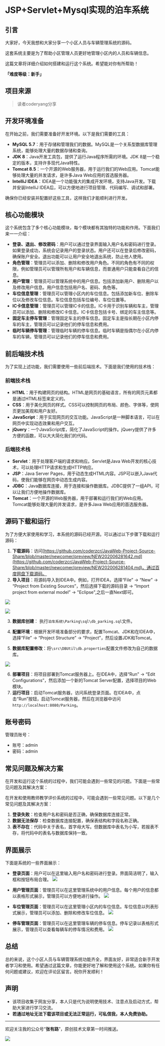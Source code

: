 # JSP+Servlet+Mysql实现的泊车系统

## 引言

大家好，今天我想和大家分享一个小区人员与车辆管理系统的源码。

这套系统主要是为了帮助小区管理人员更好地管理小区内的人员和车辆信息。

这篇文章将详细介绍如何搭建和运行这个系统。希望能对你有所帮助！

**「难度等级：新手」**
## 项目来源

> 读者coderyang分享
## 开发环境准备

在开始之前，我们需要准备好开发环境。以下是我们需要的工具：

- **MySQL 5.7**：用于存储和管理我们的数据。MySQL是一个关系型数据库管理系统，能够处理大量的数据存储和查询。
- **JDK 8**：Java开发工具包，提供了运行Java程序所需的环境。JDK 8是一个稳定的版本，支持许多现代Java特性。
- **Tomcat 8.5**：一个开源的Web服务器，用于运行我们的Web应用。Tomcat能够处理大量的并发请求，是许多Java Web应用的首选服务器。
- **IntelliJ IDEA**：IDEA是一个功能强大的集成开发环境，支持Java开发。下载并安装IntelliJ IDEA后，可以方便地进行项目管理、代码编写、调试和部署。

确保你已经安装并配置好这些工具，这样我们才能顺利进行开发。

## 核心功能模块

这个系统包含了多个核心功能模块，每个模块都有其独特的功能和作用。下面我们来一一介绍：

- **登录、退出、修改密码**：用户可以通过登录界面输入用户名和密码进行登录。如果登录成功，系统会记录用户的登录状态。用户还可以在登录后修改密码，确保账户安全。退出功能可以让用户安全地退出系统，防止他人使用。
- **角色管理**：管理员可以添加、删除和修改用户角色。不同的角色有不同的权限，例如管理员可以管理所有用户和车辆信息，而普通用户只能查看自己的信息。
- **用户管理**：管理员可以管理系统中的用户信息。包括添加新用户、删除用户以及修改用户信息。用户信息包括用户名、密码、角色等。
- **车位信息管理**：管理员可以管理小区内的车位信息。包括添加新车位、删除车位以及修改车位信息。车位信息包括车位编号、车位位置等。
- **IC卡信息管理**：管理员可以管理IC卡的信息。IC卡用于识别车辆和车主，管理员可以添加、删除和修改IC卡信息。IC卡信息包括卡号、绑定的车主信息等。
- **固定车主停车管理**：管理固定车主的停车信息。固定车主是指长期在小区内停车的车主，管理员可以记录他们的停车信息和费用。
- **临时车辆停车管理**：管理临时车辆的停车信息。临时车辆是指偶尔在小区内停车的车辆，管理员可以记录他们的停车信息和费用。

## 前后端技术栈

为了实现上述功能，我们需要使用一些前后端技术。下面是我们使用的技术栈：

### 前端技术栈

- **HTML**：用于构建网页的结构。HTML是网页的基础语言，所有的网页元素都是通过HTML标签来定义的。
- **CSS**：用于美化网页的样式。CSS可以控制网页的布局、颜色、字体等，使网页更加美观和用户友好。
- **JavaScript**：用于实现网页的交互功能。JavaScript是一种脚本语言，可以在网页中实现动态效果和用户交互。
- **jQuery**：一个JavaScript库，简化了JavaScript的操作。jQuery提供了许多方便的函数，可以大大简化我们的代码。

### 后端技术栈

- **Servlet**：用于处理客户端的请求和响应。Servlet是Java Web开发的核心技术，可以处理HTTP请求和生成HTTP响应。
- **JSP**：Java Server Pages，用于动态生成HTML内容。JSP可以嵌入Java代码，使我们能够在网页中动态生成内容。
- **JDBC**：Java数据库连接，用于连接和操作数据库。JDBC提供了一组API，可以让我们方便地操作数据库。
- **Tomcat**：一个开源的Web服务器，用于部署和运行我们的Web应用。Tomcat能够处理大量的并发请求，是许多Java Web应用的首选服务器。

## 源码下载和运行

为了方便大家使用和学习，本系统的源码已经开源。可以通过以下步骤下载和运行源码：

1. **下载源码**：访问[https://github.com/coderzcr/JavaWeb-Project-Source-Share/blob/master/newcomer/preview/NEW202006281642.md](https://github.com/coderzcr/JavaWeb-Project-Source-Share/blob/master/newcomer/preview/NEW202006281404.md)。通过百度网盘下载源码。
2. **导入项目**：将源码导入到IDEA中。例如，打开IDEA，选择“File” -> “New” -> “Project from Existing Sources”，然后选择下载的源码目录 -> “Import project from external model”  -> "Eclipse",之后一直Next即可。

![](../../public/picture/3f3dc3bf-b02c-488e-ba17-5644ba0d.png)


![](../../public/picture/0bb2f7f2-6b8f-4cef-a1c2-d8c20286.png)

3. **数据库创建**： 执行`泊车系统\Parking\sql\db_parking.sql`文件。

4. **配置环境**：根据开发环境准备部分的要求，配置Tomcat、JDK和在IDEA中，选择“File” -> “Project Structure” -> “Project”，然后设置JDK和Tomcat。

5. **数据库配置修改**：将`\src\DBUtil\db.properties`配置文件修改为自己的数据库。

![](../../public/picture/NEW202006281404-img03.png)



6. **部署项目**：将项目部署到Tomcat服务器上。在IDEA中，选择“Run” -> “Edit Configurations”，然后添加一个新的Tomcat Server配置，选择项目的Web模块。
7. **运行项目**：启动Tomcat服务器，访问系统登录页面。在IDEA中，点击“Run”按钮，启动Tomcat服务器，然后在浏览器中访问`http://localhost:8080/Parking`。

## 账号密码
管理员账号：
- 账号：admin
- 密码：admin

## 常见问题及解决方案

在开发和运行这个系统的过程中，我们可能会遇到一些常见的问题。下面是一些常见问题及其解决方案：

在开发和使用教师教学评价系统的过程中，可能会遇到一些常见问题。以下是几个常见问题及其解决方案：

1. **登录失败**：检查用户名和密码是否正确，确保数据库连接正常。
2. **数据无法保存**：检查数据库连接配置，确保表结构和字段名称正确。
3. **表不存在**：代码中关于表名，首字母大写。但数据库中表名为小写，若报表不存，将代码中的表名与数据库保持一致。

## 界面展示

下面是系统的一些界面展示：

- **登录页面**：用户可以在这里输入用户名和密码进行登录。界面简洁明了，输入框和按钮布局合理。
![](../../public/picture/NEW202006281404-img04.png)

- **用户管理页面**：管理员可以在这里管理系统中的用户信息。每个用户的信息都以表格形式展示，管理员可以方便地进行操作。
![](../../public/picture/NEW202006281404-img05.jpg)

- **车位管理页面**：管理员可以在这里管理小区内的车位信息。车位信息以列表形式展示，管理员可以添加、删除和修改车位信息。
![](../../public/picture/NEW202006281404-img06.jpg)

- **停车管理页面**：管理员可以在这里管理车辆的停车信息。停车记录以表格形式展示，管理员可以查看每辆车的停车情况和费用。
![](../../public/picture/NEW202006281404-img07.jpg)

## 总结

总的来说，这个小区人员与车辆管理系统功能齐全，界面友好，非常适合新手开发者学习和使用。希望通过这篇文章，你能更好地了解和使用这个系统。如果你有任何问题或建议，欢迎在评论区留言。祝你开发顺利！


## 声明
- 该项目收集于网友分享，本人只是代为说明使用技术、注意点及启动方式，帮助大家进行学习交流。
- **若通过地址无法下载该项目或无法正常运行，可私信我，本人免费协助。**

--- 

欢迎关注我的公众号“**张有路**”，原创技术文章第一时间推送。

![](../../public/picture/1718932338935FE4341CDFE56F733.gif)
